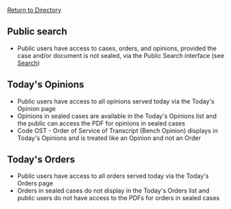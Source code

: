 [Return to Directory](./README.md)

## Public search
* Public users have access to cases, orders, and opinions, provided the case and/or document is not sealed, via the Public Search interface (see [Search](./Search.md))


## Today's Opinions
* Public users have access to all opinions served today via the Today's Opinion page
* Opinions in sealed cases are available in the Today's Opinions list and the public can access the PDF for opinions in sealed cases
* Code OST - Order of Service of Transcript (Bench Opinion) displays in Today's Opinions and is treated like an Opinion and not an Order

## Today's Orders
* Public users have access to all orders served today via the Today's Orders page
* Orders in sealed cases do not display in the Today's Orders list and public users do not have access to the PDFs for orders in sealed cases  
